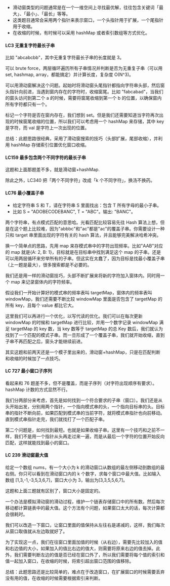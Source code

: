 - 滑动窗类型的问题通常是在一个一维空间上寻找最优解，往往包含关键词「最大」、「最小」、「最长」等等。
- 这类题目通常会采用两个指针来表示窗口，一个头指针用于扩展，一个尾指针用于收缩。
- 在收缩的时候，有时候可以采用 hashMap 或者索引数组等方式优化。

#### LC3 无重复字符最长子串

比如 "abcabcbb"，其中无重复字符最长子串的长度就是 3。

可以 brute force，两层循环遍历所有子串情况并判断是否为无重复子串（可以用 set, hashmap, array，都能搞定）并计算长度，复杂度 O(N^3)。

可以用滑动窗解决这个问题。起始时将滑动窗头尾指针都指向字符串头部，然后窗头指针向前进，当遇到窗内存在的字符时，收缩窗尾。比如 "fabcabad"，当我们的窗头访问到第二个 a 的时候，需要将窗尾收缩到第一个 b 的位置，以确保窗内所有字符都只有一个。

标记一个字符是否在窗内存在，我们想到 set。但是我们还需要知道当字符再次出现的时候窗尾收缩的位置，所以我们可以考虑用一个 hashMap 来存储，其中 key 是字符，而 val 是字符上一次出现的位置。

总结：此题思路很经典，采用了滑动窗搜索的技巧（头部扩展，尾部收缩），并利用 hashMap 存储索引位置优化窗口收缩。

#### LC159 最多包含两个不同字符的最长子串

这题和上面那题差不多，就是滑动窗+hashMap.

除此之外，LC340 把「两个不同字符」改成「k 个不同字符」，换汤不换药。

#### LC76 最小覆盖子串

- 给定字符串 S 和 T，请在字符串 S 里面找出：包含 T 所有字母的最小子串。
- 比如 S = "ADOBECODEBANC", T = "ABC"。输出: "BANC"。

两个字符串，有点模式匹配的意思哈。光看匹配比较容易先往 Hash 算法上想，但是在这个题上比较难，因为"abbbc"和"ac"都是"ac"的覆盖子串。你需要设计一种只和 target 串里面出现的字符有关的 hash 算法，并且能够完美解决哈希冲突。

换一个简单点的思路，先用 map 来存模式串中的字符出现频率。比如"AAB"对应的 map 就是{A: 2, B: 1}，目标就是在目标串中找到满足这个 map 的子串。还是可以用两层循环来穷举所有的子串。但这实在太蠢了，因为目标是找最小覆盖子串（上一题是最大），很多搜索都是不必要的。

我们还是用一样的滑动窗技巧，头部不断扩展来将新的字符加入窗体内。同时用一个 map 来记录窗体内的字符频率。

假设我们一开始计算好的模式串的频率表叫 targetMap，窗体内的频率表叫 windowMap，我们还需要不断比较 windowMap 里面是否包含了 targetMap 的所有 key，且每个 value 都比它大。

这里我们可以再进行一个优化，以写代读的优化。我们可以在每次更新 windowMap 的时候和 targetMap 进行比较，并用一个数字记录 windowMap 满足 targetMap 的 key 数，当 key 数等于 targetMap 的总 Key 数后，我们就认为找到了一个匹配的模式子串。而一旦形成了一个覆盖子串，我们就开始收缩，直到子串不再匹配之后，窗头才能继续前进。

其实这题和前两天还是一个模子里出来的，滑动窗+hashMap，只是在匹配判断和收缩的时候加了一点技巧。

#### LC 727 最小窗口子序列

看起来和 76 题差不多，但不是覆盖，而是子序列（对字符出现顺序有要求）。hashMap 计数的方式显然不行。

我们分两部分来考虑，首先是如何找到一个符合要求的子串（窗口）。我们还是从头开始出发，分别用两个指针，一个指向模式串的头，一个指向目标串的头。目标串的指针不断向前，如果匹配到模式串的当前字符，就将模式串指针也向前移动。直到模式串指针走完，我们就找打了一个匹配子串。

第二个问题是，如何找到最短。也就是如果收缩子串。这里有一个技巧和之前不一样，我们不是用一个指针从头再走过来一遍，而是从最后一个字符的位置开始反向匹配，这样就能找到最小的窗口。

#### LC 239 滑动窗最大值

给定一个数组 nums，有一个大小为 k 的滑动窗口从数组的最左侧移动到数组的最右侧。你只可以看到在滑动窗口内的 k 个数字，求每个窗口中最大值。比如输入数组 [1,3,-1,-3,5,3,6,7]，窗口大小为 3，输出为[3,3,5,5,6,7]。

这题和上面三题就有区别了，窗口大小是固定的。

一个办法是模拟滑动窗的滑动过程，维护一个链表存储窗口中的所有数。然后每次移动都计算链表中的最大值。这个方法有个问题，如果窗口太大的话，每次计算都会很耗时。

我们可以改造一下窗口，让窗口里面的值保持从左往右是递减的，这样，我们每次从窗口取值就从左边取就好了。

为了实现这一点，我们在往窗口里面加值的时候（从右边），需要先比较加入的值和右边值的大小，如果加入的值比右边的值大，则需要将原来右边的值去掉。此外，我们需要判断左边的值是否已经在窗口外了，所以我们需要将每个值的索引和值一起加入窗口，在收缩的时候，将索引超出窗口范围的值移除。

总结：此题思路还是比较简单的，难点在于改造窗口，在扩展窗口的时候需要丢弃没有用的值，在收缩的时候需要根据索引来判断。
